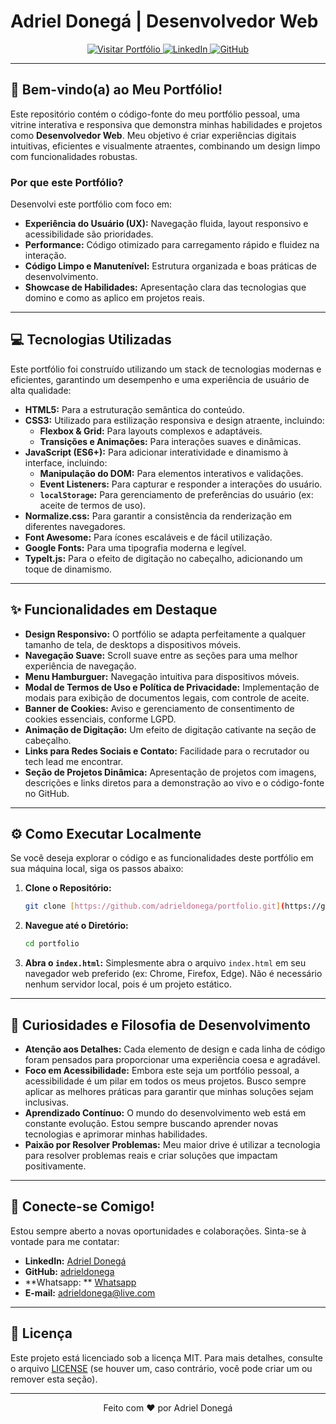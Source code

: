 # Adriel Donegá | Desenvolvedor Web

<p align="center">
  <a href="https://adrieldonega.github.io/donega-dev/" target="_blank">
    <img src="https://img.shields.io/badge/Visitar%20Portfólio-4A90E2?style=for-the-badge&logo=&logoColor=white" alt="Visitar Portfólio">
  </a>
  <a href="https://www.linkedin.com/in/adrieldonega/" target="_blank">
    <img src="https://img.shields.io/badge/LinkedIn-0077B5?style=for-the-badge&logo=linkedin&logoColor=white" alt="LinkedIn">
  </a>
  <a href="https://github.com/adrieldonega" target="_blank">
    <img src="https://img.shields.io/badge/GitHub-181717?style=for-the-badge&logo=github&logoColor=white" alt="GitHub">
  </a>
</p>

---

## 🚀 Bem-vindo(a) ao Meu Portfólio!

Este repositório contém o código-fonte do meu portfólio pessoal, uma vitrine interativa e responsiva que demonstra minhas habilidades e projetos como **Desenvolvedor Web**. Meu objetivo é criar experiências digitais intuitivas, eficientes e visualmente atraentes, combinando um design limpo com funcionalidades robustas.

### Por que este Portfólio?

Desenvolvi este portfólio com foco em:

* **Experiência do Usuário (UX):** Navegação fluida, layout responsivo e acessibilidade são prioridades.
* **Performance:** Código otimizado para carregamento rápido e fluidez na interação.
* **Código Limpo e Manutenível:** Estrutura organizada e boas práticas de desenvolvimento.
* **Showcase de Habilidades:** Apresentação clara das tecnologias que domino e como as aplico em projetos reais.

---

## 💻 Tecnologias Utilizadas

Este portfólio foi construído utilizando um stack de tecnologias modernas e eficientes, garantindo um desempenho e uma experiência de usuário de alta qualidade:

* **HTML5:** Para a estruturação semântica do conteúdo.
* **CSS3:** Utilizado para estilização responsiva e design atraente, incluindo:
    * **Flexbox & Grid:** Para layouts complexos e adaptáveis.
    * **Transições e Animações:** Para interações suaves e dinâmicas.
* **JavaScript (ES6+):** Para adicionar interatividade e dinamismo à interface, incluindo:
    * **Manipulação do DOM:** Para elementos interativos e validações.
    * **Event Listeners:** Para capturar e responder a interações do usuário.
    * **`localStorage`:** Para gerenciamento de preferências do usuário (ex: aceite de termos de uso).
* **Normalize.css:** Para garantir a consistência da renderização em diferentes navegadores.
* **Font Awesome:** Para ícones escaláveis e de fácil utilização.
* **Google Fonts:** Para uma tipografia moderna e legível.
* **TypeIt.js:** Para o efeito de digitação no cabeçalho, adicionando um toque de dinamismo.

---

## ✨ Funcionalidades em Destaque

* **Design Responsivo:** O portfólio se adapta perfeitamente a qualquer tamanho de tela, de desktops a dispositivos móveis.
* **Navegação Suave:** Scroll suave entre as seções para uma melhor experiência de navegação.
* **Menu Hamburguer:** Navegação intuitiva para dispositivos móveis.
* **Modal de Termos de Uso e Política de Privacidade:** Implementação de modais para exibição de documentos legais, com controle de aceite.
* **Banner de Cookies:** Aviso e gerenciamento de consentimento de cookies essenciais, conforme LGPD.
* **Animação de Digitação:** Um efeito de digitação cativante na seção de cabeçalho.
* **Links para Redes Sociais e Contato:** Facilidade para o recrutador ou tech lead me encontrar.
* **Seção de Projetos Dinâmica:** Apresentação de projetos com imagens, descrições e links diretos para a demonstração ao vivo e o código-fonte no GitHub.

---

## ⚙️ Como Executar Localmente

Se você deseja explorar o código e as funcionalidades deste portfólio em sua máquina local, siga os passos abaixo:

1.  **Clone o Repositório:**
    ```bash
    git clone [https://github.com/adrieldonega/portfolio.git](https://github.com/adrieldonega/portfolio.git)
    ```
2.  **Navegue até o Diretório:**
    ```bash
    cd portfolio
    ```
3.  **Abra o `index.html`:**
    Simplesmente abra o arquivo `index.html` em seu navegador web preferido (ex: Chrome, Firefox, Edge). Não é necessário nenhum servidor local, pois é um projeto estático.

---

## 🎯 Curiosidades e Filosofia de Desenvolvimento

* **Atenção aos Detalhes:** Cada elemento de design e cada linha de código foram pensados para proporcionar uma experiência coesa e agradável.
* **Foco em Acessibilidade:** Embora este seja um portfólio pessoal, a acessibilidade é um pilar em todos os meus projetos. Busco sempre aplicar as melhores práticas para garantir que minhas soluções sejam inclusivas.
* **Aprendizado Contínuo:** O mundo do desenvolvimento web está em constante evolução. Estou sempre buscando aprender novas tecnologias e aprimorar minhas habilidades.
* **Paixão por Resolver Problemas:** Meu maior drive é utilizar a tecnologia para resolver problemas reais e criar soluções que impactam positivamente.

---

## 🤝 Conecte-se Comigo!

Estou sempre aberto a novas oportunidades e colaborações. Sinta-se à vontade para me contatar:

* **LinkedIn:** [Adriel Donegá](https://www.linkedin.com/in/adriel-donega/)
* **GitHub:** [adrieldonega](https://github.com/adrieldonega)
* **Whatsapp: ** [Whatsapp](https://wa.me/5511961212420)
* **E-mail:** adrieldonega@live.com

---

## 📄 Licença

Este projeto está licenciado sob a licença MIT. Para mais detalhes, consulte o arquivo [LICENSE](LICENSE) (se houver um, caso contrário, você pode criar um ou remover esta seção).

---

<p align="center">Feito com ❤️ por Adriel Donegá</p>
